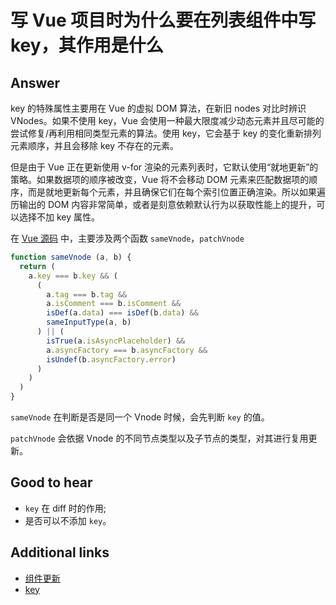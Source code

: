 # 写 Vue 项目时为什么要在列表组件中写 key，其作用是什么

## Answer

key 的特殊属性主要用在 Vue 的虚拟 DOM 算法，在新旧 nodes 对比时辨识 VNodes。如果不使用 key，Vue 会使用一种最大限度减少动态元素并且尽可能的尝试修复/再利用相同类型元素的算法。使用 key，它会基于 key 的变化重新排列元素顺序，并且会移除 key 不存在的元素。

但是由于 Vue 正在更新使用 v-for 渲染的元素列表时，它默认使用“就地更新”的策略。如果数据项的顺序被改变，Vue 将不会移动 DOM 元素来匹配数据项的顺序，而是就地更新每个元素，并且确保它们在每个索引位置正确渲染。所以如果遍历输出的 DOM 内容非常简单，或者是刻意依赖默认行为以获取性能上的提升，可以选择不加 key 属性。

在 [Vue 源码](https://github.com/vuejs/vue/blob/dev/src/core/vdom/patch.js) 中，主要涉及两个函数 `sameVnode`，`patchVnode`

```js
function sameVnode (a, b) {
  return (
    a.key === b.key && (
      (
        a.tag === b.tag &&
        a.isComment === b.isComment &&
        isDef(a.data) === isDef(b.data) &&
        sameInputType(a, b)
      ) || (
        isTrue(a.isAsyncPlaceholder) &&
        a.asyncFactory === b.asyncFactory &&
        isUndef(b.asyncFactory.error)
      )
    )
  )
}
```

`sameVnode` 在判断是否是同一个 Vnode 时候，会先判断 `key` 的值。

`patchVnode` 会依据 Vnode 的不同节点类型以及子节点的类型，对其进行复用更新。

## Good to hear

* `key` 在 diff 时的作用;
* 是否可以不添加 `key`。

## Additional links

* [组件更新](https://ustbhuangyi.github.io/vue-analysis/reactive/component-update.html#%E6%96%B0%E6%97%A7%E8%8A%82%E7%82%B9%E4%B8%8D%E5%90%8C)
* [key](https://cn.vuejs.org/v2/api/#key)

<!-- tags: (javascript、vue) -->

<!-- expertise: (2) -->
